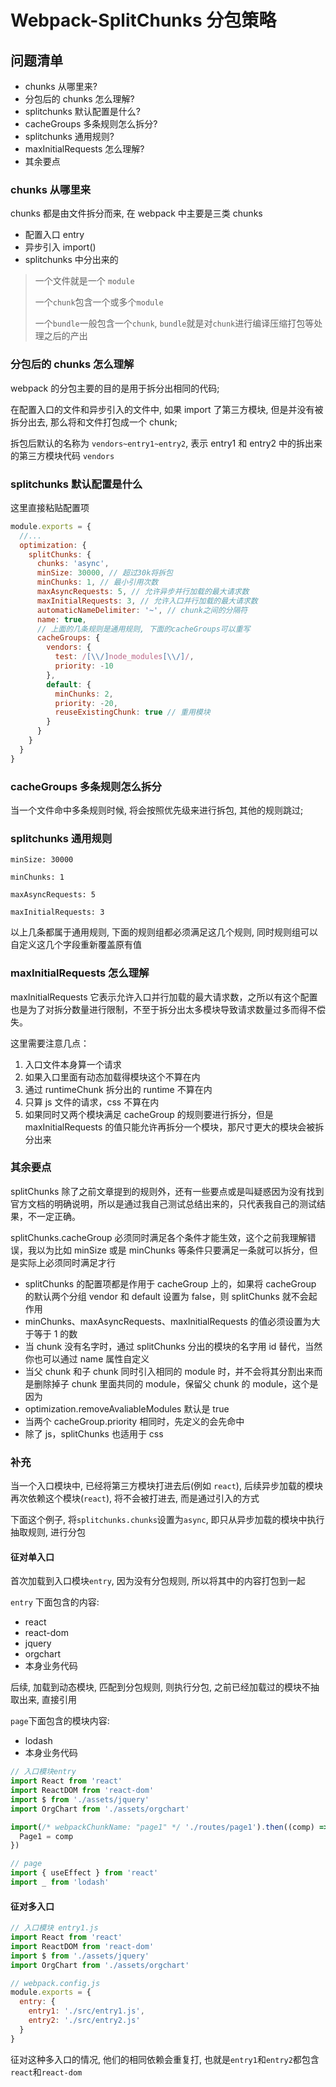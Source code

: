 # Webpack-SplitChunks 分包策略

## 问题清单

- chunks 从哪里来?
- 分包后的 chunks 怎么理解?
- splitchunks 默认配置是什么?
- cacheGroups 多条规则怎么拆分?
- splitchunks 通用规则?
- maxInitialRequests 怎么理解?
- 其余要点

### chunks 从哪里来

chunks 都是由文件拆分而来, 在 webpack 中主要是三类 chunks

- 配置入口 entry
- 异步引入 import()
- splitchunks 中分出来的

> 一个文件就是一个 `module`
>
> 一个`chunk`包含一个或多个`module`
>
> 一个`bundle`一般包含一个`chunk`, `bundle`就是对`chunk`进行编译压缩打包等处理之后的产出

### 分包后的 chunks 怎么理解

webpack 的分包主要的目的是用于拆分出相同的代码;

在配置入口的文件和异步引入的文件中, 如果 import 了第三方模块, 但是并没有被拆分出去, 那么将和文件打包成一个 chunk;

拆包后默认的名称为 `vendors~entry1~entry2`, 表示 entry1 和 entry2 中的拆出来的第三方模块代码 `vendors`

### splitchunks 默认配置是什么

这里直接粘贴配置项

```js
module.exports = {
  //...
  optimization: {
    splitChunks: {
      chunks: 'async',
      minSize: 30000, // 超过30k将拆包
      minChunks: 1, // 最小引用次数
      maxAsyncRequests: 5, // 允许异步并行加载的最大请求数
      maxInitialRequests: 3, // 允许入口并行加载的最大请求数
      automaticNameDelimiter: '~', // chunk之间的分隔符
      name: true,
      // 上面的几条规则是通用规则, 下面的cacheGroups可以重写
      cacheGroups: {
        vendors: {
          test: /[\\/]node_modules[\\/]/,
          priority: -10
        },
        default: {
          minChunks: 2,
          priority: -20,
          reuseExistingChunk: true // 重用模块
        }
      }
    }
  }
}
```

### cacheGroups 多条规则怎么拆分

当一个文件命中多条规则时候, 将会按照优先级来进行拆包, 其他的规则跳过;

### splitchunks 通用规则

`minSize: 30000`

`minChunks: 1`

`maxAsyncRequests: 5`

`maxInitialRequests: 3`

以上几条都属于通用规则, 下面的规则组都必须满足这几个规则, 同时规则组可以自定义这几个字段重新覆盖原有值

### maxInitialRequests 怎么理解

maxInitialRequests 它表示允许入口并行加载的最大请求数，之所以有这个配置也是为了对拆分数量进行限制，不至于拆分出太多模块导致请求数量过多而得不偿失。

这里需要注意几点：

1. 入口文件本身算一个请求
2. 如果入口里面有动态加载得模块这个不算在内
3. 通过 runtimeChunk 拆分出的 runtime 不算在内
4. 只算 js 文件的请求，css 不算在内
5. 如果同时又两个模块满足 cacheGroup 的规则要进行拆分，但是 maxInitialRequests 的值只能允许再拆分一个模块，那尺寸更大的模块会被拆分出来

### 其余要点

splitChunks 除了之前文章提到的规则外，还有一些要点或是叫疑惑因为没有找到官方文档的明确说明，所以是通过我自己测试总结出来的，只代表我自己的测试结果，不一定正确。

splitChunks.cacheGroup 必须同时满足各个条件才能生效，这个之前我理解错误，我以为比如 minSize 或是 minChunks 等条件只要满足一条就可以拆分，但是实际上必须同时满足才行

- splitChunks 的配置项都是作用于 cacheGroup 上的，如果将 cacheGroup 的默认两个分组 vendor 和 default 设置为 false，则 splitChunks 就不会起作用
- minChunks、maxAsyncRequests、maxInitialRequests 的值必须设置为大于等于 1 的数
- 当 chunk 没有名字时，通过 splitChunks 分出的模块的名字用 id 替代，当然你也可以通过 name 属性自定义
- 当父 chunk 和子 chunk 同时引入相同的 module 时，并不会将其分割出来而是删除掉子 chunk 里面共同的 module，保留父 chunk 的 module，这个是因为
- optimization.removeAvaliableModules 默认是 true
- 当两个 cacheGroup.priority 相同时，先定义的会先命中
- 除了 js，splitChunks 也适用于 css

### 补充

当一个入口模块中, 已经将第三方模块打进去后(例如 `react`), 后续异步加载的模块再次依赖这个模块(`react`), 将不会被打进去, 而是通过引入的方式

下面这个例子, 将`splitchunks.chunks`设置为`async`, 即只从异步加载的模块中执行抽取规则, 进行分包

#### 征对单入口

首次加载到入口模块`entry`, 因为没有分包规则, 所以将其中的内容打包到一起

`entry` 下面包含的内容:

- react
- react-dom
- jquery
- orgchart
- 本身业务代码

后续, 加载到动态模块, 匹配到分包规则, 则执行分包, 之前已经加载过的模块不抽取出来, 直接引用

`page`下面包含的模块内容:

- lodash
- 本身业务代码

```js
// 入口模块entry
import React from 'react'
import ReactDOM from 'react-dom'
import $ from './assets/jquery'
import OrgChart from './assets/orgchart'

import(/* webpackChunkName: "page1" */ './routes/page1').then((comp) => {
  Page1 = comp
})
```

```js
// page
import { useEffect } from 'react'
import _ from 'lodash'
```

#### 征对多入口

```js
// 入口模块 entry1.js
import React from 'react'
import ReactDOM from 'react-dom'
import $ from './assets/jquery'
import OrgChart from './assets/orgchart'
```

```js
// webpack.config.js
module.exports = {
  entry: {
    entry1: './src/entry1.js',
    entry2: './src/entry2.js'
  }
}
```

征对这种多入口的情况, 他们的相同依赖会重复打, 也就是`entry1`和`entry2`都包含`react`和`react-dom`

